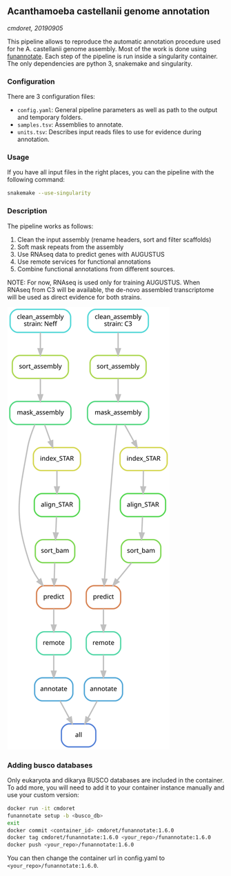 ## Acanthamoeba castellanii genome annotation
*cmdoret, 20190905*

This pipeline allows to reproduce the automatic annotation procedure used for he A. castellanii genome assembly. Most of the work is done using [funannotate](https://github.com/nextgenusfs/funannotate). Each step of the pipeline is run inside a singularity container. The only dependencies are python 3, snakemake and singularity.

### Configuration

There are 3 configuration files:
  * `config.yaml`: General pipeline parameters as well as path to the output and temporary folders.
  * `samples.tsv`: Assemblies to annotate.
  * `units.tsv`: Describes input reads files to use for evidence during annotation.

### Usage

If you have all input files in the right places, you can the pipeline with the following command:
```bash
snakemake --use-singularity
```

### Description

The pipeline works as follows:
  1. Clean the input assembly (rename headers, sort and filter scaffolds)
  2. Soft mask repeats from the assembly
  3. Use RNAseq data to predict genes with AUGUSTUS
  4. Use remote services for functional annotations
  5. Combine functional annotations from different sources.

NOTE: For now, RNAseq is used only for training AUGUSTUS. When RNAseq from C3 will be available, the de-novo assembled transcriptome will be used as direct evidence for both strains.

![Pipeline steps](docs/pipeline.svg)

### Adding busco databases

Only eukaryota and dikarya BUSCO databases are included in the container. To add more, you will need to add it to your container instance manually and use your custom version:

```bash
docker run -it cmdoret 
funannotate setup -b <busco_db>
exit
docker commit <container_id> cmdoret/funannotate:1.6.0
docker tag cmdoret/funannotate:1.6.0 <your_repo>/funannotate:1.6.0
docker push <your_repo>/funannotate:1.6.0
```

You can then change the container url in config.yaml to `<your_repo>/funannotate:1.6.0`.


